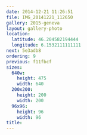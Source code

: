 ```yaml
---
date: 2014-12-21 11:26:51
file: IMG_20141221_112650
gallery: 2015-geneva
layout: gallery-photo
location:
  latitude: 46.204582194444
  longitude: 6.1532111111111
next: 5e3adb8
ordering: 9
previous: f11fbcf
sizes:
  640w:
    height: 475
    width: 640
  200x200:
    height: 200
    width: 200
  96x96:
    height: 96
    width: 96
title: 
---
```

